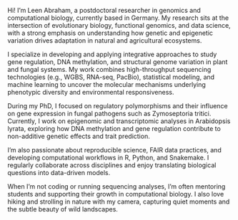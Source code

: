 Hi! I’m Leen Abraham, a postdoctoral researcher in genomics and computational biology, currently based in Germany. My research sits at the intersection of evolutionary biology, functional genomics, and data science, with a strong emphasis on understanding how genetic and epigenetic variation drives adaptation in natural and agricultural ecosystems.

I specialize in developing and applying integrative approaches to study gene regulation, DNA methylation, and structural genome variation in plant and fungal systems. My work combines high-throughput sequencing technologies (e.g., WGBS, RNA-seq, PacBio), statistical modeling, and machine learning to uncover the molecular mechanisms underlying phenotypic diversity and environmental responsiveness.

During my PhD, I focused on regulatory polymorphisms and their influence on gene expression in fungal pathogens such as Zymoseptoria tritici. Currently, I work on epigenomic and transcriptomic analyses in Arabidopsis lyrata, exploring how DNA methylation and gene regulation contribute to non-additive genetic effects and trait prediction.

I’m also passionate about reproducible science, FAIR data practices, and developing computational workflows in R, Python, and Snakemake. I regularly collaborate across disciplines and enjoy translating biological questions into data-driven models.

When I’m not coding or running sequencing analyses, I’m often mentoring students and supporting their growth in computational biology. I also love hiking and strolling in nature with my camera, capturing quiet moments and the subtle beauty of wild landscapes.